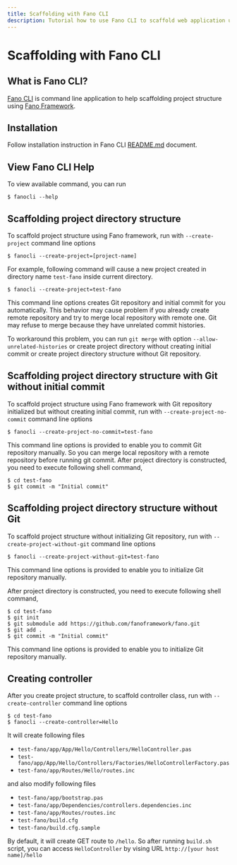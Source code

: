 ```yaml
---
title: Scaffolding with Fano CLI
description: Tutorial how to use Fano CLI to scaffold web application using Fano Framework
---
```

<h1 class="major">Scaffolding with Fano CLI</h1>

## What is Fano CLI?

[Fano CLI](https://github.com/fanoframework/fano-cli) is command line application
to help scaffolding project structure using [Fano Framework](https://github.com/fanoframework/fano).

## Installation

Follow installation instruction in Fano CLI [README.md](https://github.com/fanoframework/fano-cli/blob/master/README.md) document.

## View Fano CLI Help

To view available command, you can run

```
$ fanocli --help
```

## Scaffolding project directory structure

To scaffold project structure using Fano framework, run with  `--create-project` command line options

```
$ fanocli --create-project=[project-name]
```

For example, following command will cause a new project created in directory name `test-fano` inside current directory.

```
$ fanocli --create-project=test-fano
```

This command line options creates Git repository and initial commit for you  automatically. This behavior may cause problem if you already create remote repository and try to merge local repository with remote one. Git may refuse
to merge because they have unrelated commit histories.

To workaround this problem, you can run `git merge` with option `--allow-unrelated-histories` or create project directory without creating initial commit or create project directory structure without
Git repository.

## Scaffolding project directory structure with Git without initial commit

To scaffold project structure using Fano framework with Git repository initialized but without creating initial commit, run with  `--create-project-no-commit` command line options

```
$ fanocli --create-project-no-commit=test-fano
```

This command line options is provided to enable you to commit Git repository manually. So you can merge local repository with a remote repository before
running git commit. After project directory is constructed, you need to execute following shell command,

```
$ cd test-fano
$ git commit -m "Initial commit"
```

## Scaffolding project directory structure without Git

To scaffold project structure without initializing
Git repository, run with  `--create-project-without-git` command line options

```
$ fanocli --create-project-without-git=test-fano
```

This command line options is provided to enable you to initialize Git repository manually.

After project directory is constructed, you need to execute following shell command,

```
$ cd test-fano
$ git init
$ git submodule add https://github.com/fanoframework/fano.git
$ git add .
$ git commit -m "Initial commit"
```
This command line options is provided to enable you to initialize Git repository manually.

## Creating controller

After you create project structure, to scaffold controller class, run with  `--create-controller` command line options

```
$ cd test-fano
$ fanocli --create-controller=Hello
```

It will create following files

- `test-fano/app/App/Hello/Controllers/HelloController.pas`
- `test-fano/app/App/Hello/Controllers/Factories/HelloControllerFactory.pas`
- `test-fano/app/Routes/Hello/routes.inc`

and also modify following files

- `test-fano/app/bootstrap.pas`
- `test-fano/app/Dependencies/controllers.dependencies.inc`
- `test-fano/app/Routes/routes.inc`
- `test-fano/build.cfg`
- `test-fano/build.cfg.sample`

By default, it will create GET route to `/hello`. So after running `build.sh`
script, you can access `HelloController` by vising URL `http://[your host name]/hello`
